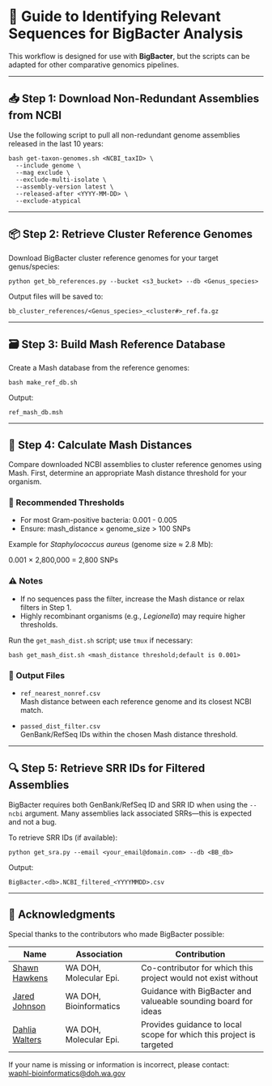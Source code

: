 # 🧬 Guide to Identifying Relevant Sequences for BigBacter Analysis

This workflow is designed for use with **BigBacter**, but the scripts can be adapted for other comparative genomics pipelines.

---

## 📥 Step 1: Download Non-Redundant Assemblies from NCBI

Use the following script to pull all non-redundant genome assemblies released in the last 10 years:

```
bash get-taxon-genomes.sh <NCBI_taxID> \
  --include genome \
  --mag exclude \
  --exclude-multi-isolate \
  --assembly-version latest \
  --released-after <YYYY-MM-DD> \
  --exclude-atypical
```

---

## 📦 Step 2: Retrieve Cluster Reference Genomes

Download BigBacter cluster reference genomes for your target genus/species:

```
python get_bb_references.py --bucket <s3_bucket> --db <Genus_species>
```

Output files will be saved to:

`bb_cluster_references/<Genus_species>_<cluster#>_ref.fa.gz`

---

## 🗃️ Step 3: Build Mash Reference Database

Create a Mash database from the reference genomes:

```
bash make_ref_db.sh
```

Output:

`ref_mash_db.msh`

---

## 📏 Step 4: Calculate Mash Distances

Compare downloaded NCBI assemblies to cluster reference genomes using Mash. First, determine an appropriate Mash distance threshold for your organism.

### 🔬 Recommended Thresholds

- For most Gram-positive bacteria: 0.001 - 0.005
- Ensure: mash_distance × genome_size > 100 SNPs

Example for *Staphylococcus aureus* (genome size ≈ 2.8 Mb):

0.001 × 2,800,000 = 2,800 SNPs

### ⚠️ Notes

- If no sequences pass the filter, increase the Mash distance or relax filters in Step 1.
- Highly recombinant organisms (e.g., *Legionella*) may require higher thresholds.

Run the `get_mash_dist.sh` script; use `tmux` if necessary:

```
bash get_mash_dist.sh <mash_distance threshold;default is 0.001>
```


### 📂 Output Files

- `ref_nearest_nonref.csv`  
  Mash distance between each reference genome and its closest NCBI match.

- `passed_dist_filter.csv`  
  GenBank/RefSeq IDs within the chosen Mash distance threshold.

---

## 🔍 Step 5: Retrieve SRR IDs for Filtered Assemblies

BigBacter requires both GenBank/RefSeq ID and SRR ID when using the `--ncbi` argument. Many assemblies lack associated SRRs—this is expected and not a bug.

To retrieve SRR IDs (if available):

```
python get_sra.py --email <your_email@domain.com> --db <BB_db>
```

Output:

`BigBacter.<db>.NCBI_filtered_<YYYYMMDD>.csv`

---

## 🙌 Acknowledgments

Special thanks to the contributors who made BigBacter possible:

|Name|Association|Contribution|
|-|-|-|
|[Shawn Hawkens](https://github.com/@DOH-SEH2303) |WA DOH, Molecular Epi.|Co-contributor for which this project would not exist without|
|[Jared Johnson](https://github.com/@DOH-JDJ0303) |WA DOH, Bioinformatics|Guidance with BigBacter and valueable sounding board for ideas|
|[Dahlia Walters](https://github.com/@DOH-DEW3303)|WA DOH, Molecular Epi.|Provides guidance to local scope for which this project is targeted|

If your name is missing or information is incorrect, please contact:  
waphl-bioinformatics@doh.wa.gov
